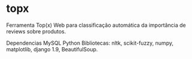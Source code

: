 # topx
Ferramenta Top(x) Web para classificação automática da importância de reviews sobre produtos.

Dependencias
MySQL
Python
  Bibliotecas: nltk, scikit-fuzzy, numpy, matplotlib, django 1.9, BeautifulSoup.
  
